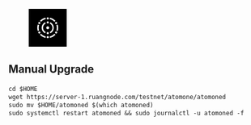 <figure><img src="https://raw.githubusercontent.com/ruangnode/cosmos-images/main/logos/atomone.png" alt=""><figcaption></figcaption></figure>

## Manual Upgrade
```
cd $HOME
wget https://server-1.ruangnode.com/testnet/atomone/atomoned
sudo mv $HOME/atomoned $(which atomoned)
sudo systemctl restart atomoned && sudo journalctl -u atomoned -f
```
